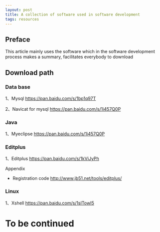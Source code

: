 ```yaml
---
layout: post
title: A collection of software used in software development
tags: resources 
---
```

## Preface
This article mainly uses the software which in the software development process makes a summary, facilitates everybody to download

## Download path
	
### Data base
1、Mysql	<a href="https://pan.baidu.com/s/1bp1q97T">https://pan.baidu.com/s/1bp1q97T</a>

2、Navicat for mysql <a href="https://pan.baidu.com/s/1i457Q0P">https://pan.baidu.com/s/1i457Q0P</a>

### Java

1、Myeclipse <a href="https://pan.baidu.com/s/1i457Q0P">https://pan.baidu.com/s/1i457Q0P</a>

### Editplus

1、Editplus <a href="https://pan.baidu.com/s/1kViJyPh">https://pan.baidu.com/s/1kViJyPh</a>

Appendix

- Registration code <a href="http://www.jb51.net/tools/editplus/">http://www.jb51.net/tools/editplus/</a>

### Linux

1、Xshell <a href="https://pan.baidu.com/s/1slTowI5">https://pan.baidu.com/s/1slTowI5</a>

		
# To be continued